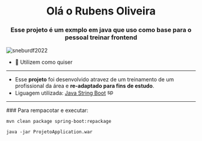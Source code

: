 <h1 align="center">Olá o Rubens Oliveira</h1>
<h3 align="center">Esse projeto é um exmplo em java que uso como base para o pessoal treinar frontend</h3>
<p align="left"> <img src="https://komarev.com/ghpvc/?username=sneburdf2022&label=Profile%20views&color=0e75b6&style=flat" alt="sneburdf2022" /> </p>

- 🤝 Utilizem como quiser
<hr>

- Esse **projeto** foi desenvolvido atravez de um treinamento de um profissional da área e **re-adaptado para fins de estudo**.
- Liguagem utilizada: [Java String Boot](https://spring.io/projects/spring-boot) <img src="https://www.vectorlogo.zone/logos/springio/springio-icon.svg" alt="spring" width="16" height="16"/>
<hr>
### Para rempacotar e executar:



```prompt
mvn clean package spring-boot:repackage
```
```power-shell
java -jar ProjetoApplication.war
```